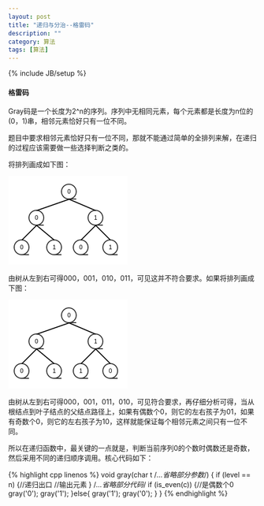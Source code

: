 ```yaml
---
layout: post
title: "递归与分治--格雷码"
description: ""
category: 算法
tags: [算法]
---
```

{% include JB/setup %}

#### 格雷码

Gray码是一个长度为2^n的序列。序列中无相同元素，每个元素都是长度为n位的(0，1)串，相邻元素恰好只有一位不同。

题目中要求相邻元素恰好只有一位不同，那就不能通过简单的全排列来解，在递归的过程应该需要做一些选择判断之类的。

将排列画成如下图：

<!--more-->
![gray1](/assets/img/201309230301.png)

由树从左到右可得000，001，010，011，可见这并不符合要求。如果将排列画成下图：

![gray2](/assets/img/201309230302.png)

由树从左到右可得000，001，011，010，可见符合要求，再仔细分析可得，当从根结点到叶子结点的父结点路径上，如果有偶数个0，则它的左右孩子为01，如果有奇数个0，则它的左右孩子为10，这样就能保证每个相邻元素之间只有一位不同。

所以在递归函数中，最关键的一点就是，判断当前序列0的个数时偶数还是奇数，然后采用不同的递归顺序调用。核心代码如下：

{% highlight cpp linenos %}
void gray(char t /*...省略部分参数*/)
{
    if (level == n) {//递归出口
        //输出元素
    }
    /*...省略部分代码*/
    if (is_even(c)) {//是偶数个0
        gray('0');
        gray('1');
    }else{
        gray('1');
        gray('0');
    }
}
{% endhighlight %}